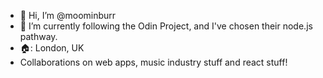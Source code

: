 - 👋 Hi, I’m @moominburr
- 🌱 I’m currently following the Odin Project, and I've chosen their node.js pathway.
- 🏠: London, UK
- Collaborations on web apps, music industry stuff and react stuff!


